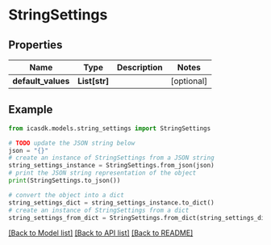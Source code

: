 # StringSettings


## Properties

Name | Type | Description | Notes
------------ | ------------- | ------------- | -------------
**default_values** | **List[str]** |  | [optional] 

## Example

```python
from icasdk.models.string_settings import StringSettings

# TODO update the JSON string below
json = "{}"
# create an instance of StringSettings from a JSON string
string_settings_instance = StringSettings.from_json(json)
# print the JSON string representation of the object
print(StringSettings.to_json())

# convert the object into a dict
string_settings_dict = string_settings_instance.to_dict()
# create an instance of StringSettings from a dict
string_settings_from_dict = StringSettings.from_dict(string_settings_dict)
```
[[Back to Model list]](../README.md#documentation-for-models) [[Back to API list]](../README.md#documentation-for-api-endpoints) [[Back to README]](../README.md)



